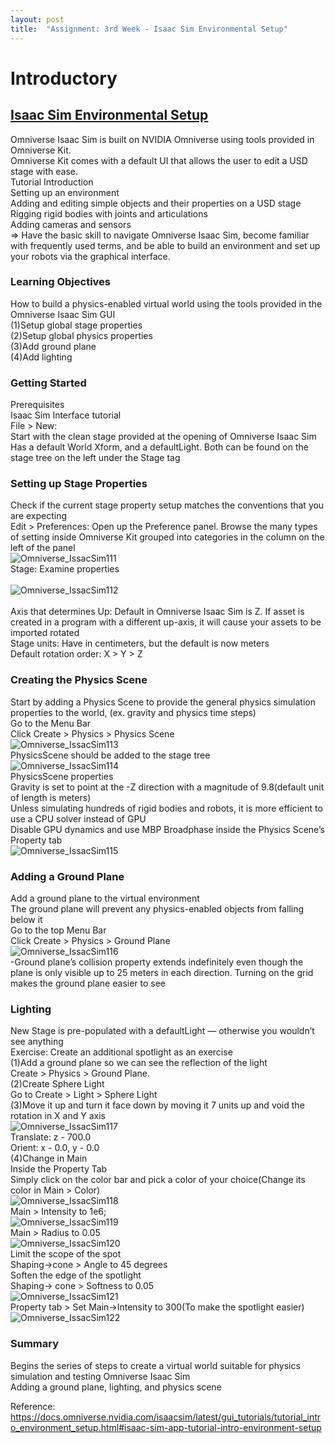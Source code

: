 ```yaml
---
layout: post
title:  "Assignment: 3rd Week - Isaac Sim Environmental Setup"
---
```


# Introductory 
## [Isaac Sim Environmental Setup](https://docs.omniverse.nvidia.com/isaacsim/latest/gui_tutorials/tutorial_intro_environment_setup.html#isaac-sim-app-tutorial-intro-environment-setup) 
Omniverse Isaac Sim is built on NVIDIA Omniverse using tools provided in Omniverse Kit. <br/>
Omniverse Kit comes with a default UI that allows the user to edit a USD stage with ease.  <br/>
Tutorial Introduction <br/>
Setting up an environment <br/>
Adding and editing simple objects and their properties on a USD stage <br/>
Rigging rigid bodies with joints and articulations <br/>
Adding cameras and sensors <br/>
=> Have the basic skill to navigate Omniverse Isaac Sim, become familiar with frequently used terms, and be able to build an environment and set up your robots via the graphical interface. <br/>

### Learning Objectives 
How to build a physics-enabled virtual world using the tools provided in the Omniverse Isaac Sim GUI <br/>
(1)Setup global stage properties <br/>
(2)Setup global physics properties <br/>
(3)Add ground plane <br/>
(4)Add lighting <br/>

### Getting Started 
Prerequisites <br/>
Isaac Sim Interface tutorial <br/>
File > New: <br/>
Start with the clean stage provided at the opening of Omniverse Isaac Sim <br/> 
Has a default World Xform, and a defaultLight. Both can be found on the stage tree on the left under the Stage tag <br/> 

### Setting up Stage Properties
Check if the current stage property setup matches the conventions that you are expecting <br/> 
Edit > Preferences: Open up the Preference panel. Browse the many types of setting inside Omniverse Kit grouped into categories in the column on the left of the panel <br/> 
![Omniverse_IssacSim111](https://github.com/growingpenguin/growingpenguin.github.io/assets/110277903/04cf3e99-df9d-4ba1-9a65-d1469bb5be53) <br/> 
Stage: Examine properties <br/>  
![Omniverse_IssacSim112](https://github.com/growingpenguin/growingpenguin.github.io/assets/110277903/89210704-99c8-46b2-97c9-ec31190a5fcb) <br/>  
Axis that determines Up: Default in Omniverse Isaac Sim is Z. If asset is created in a program with a different up-axis, it will cause your assets to be imported rotated <br/>
Stage units: Have in centimeters, but the default is now meters <br/>
Default rotation order: X > Y > Z <br/>

### Creating the Physics Scene
Start by adding a Physics Scene to provide the general physics simulation properties to the world, (ex. gravity and physics time steps) <br/> 
Go to the Menu Bar <br/>
Click Create > Physics > Physics Scene <br/>
![Omniverse_IssacSim113](https://github.com/growingpenguin/growingpenguin.github.io/assets/110277903/301d2cde-e8de-4b00-9525-aed0267eeb67) <br/> 
PhysicsScene should be added to the stage tree  <br/>
![Omniverse_IssacSim114](https://github.com/growingpenguin/growingpenguin.github.io/assets/110277903/6ccf250c-b635-4ab7-b962-0afae85e5ac2) <br/>
PhysicsScene properties  <br/>
Gravity is set to point at the -Z direction with a magnitude of 9.8(default unit of length is meters) <br/> 
Unless simulating hundreds of rigid bodies and robots, it is more efficient to use a CPU solver instead of GPU <br/> 
Disable GPU dynamics and use MBP Broadphase inside the Physics Scene’s Property tab <br/> 
![Omniverse_IssacSim115](https://github.com/growingpenguin/growingpenguin.github.io/assets/110277903/abe11f74-2755-4e9f-b0ee-aadb8b6d8e5d) <br/> 

### Adding a Ground Plane
Add a ground plane to the virtual environment <br/> 
The ground plane will prevent any physics-enabled objects from falling below it <br/> 
Go to the top Menu Bar  <br/> 
Click Create > Physics > Ground Plane <br/> 
![Omniverse_IssacSim116](https://github.com/growingpenguin/growingpenguin.github.io/assets/110277903/de28356f-9395-43e9-95fb-8280b7ba6ca6) <br/>
-Ground plane’s collision property extends indefinitely even though the plane is only visible up to 25 meters in each direction. Turning on the grid makes the ground plane easier to see <br/>

### Lighting
New Stage is pre-populated with a defaultLight — otherwise you wouldn’t see anything <br/> 
Exercise: Create an additional spotlight as an exercise <br/> 
(1)Add a ground plane so we can see the reflection of the light <br/> 
Create > Physics > Ground Plane. <br/> 
(2)Create Sphere Light <br/>
Go to Create > Light > Sphere Light <br/>
(3)Move it up and turn it face down by moving it 7 units up and void the rotation in X and Y axis <br/>
![Omniverse_IssacSim117](https://github.com/growingpenguin/growingpenguin.github.io/assets/110277903/cd3ea8a8-aaef-4c80-85e8-96ef9ac5d450) <br/>
Translate: z - 700.0 <br/>
Orient: x - 0.0, y - 0.0 <br/>
(4)Change in Main <br/>
Inside the Property Tab <br/>
Simply click on the color bar and pick a color of your choice(Change its color in Main > Color) <br/>
![Omniverse_IssacSim118](https://github.com/growingpenguin/growingpenguin.github.io/assets/110277903/b8b04b4e-82aa-4dd4-9b6a-0abd43a9cf27) <br/>
Main > Intensity to 1e6; <br/> 
![Omniverse_IssacSim119](https://github.com/growingpenguin/growingpenguin.github.io/assets/110277903/43633ae9-f00c-4bc6-9f7f-b2db67334875) <br/> 
Main > Radius to 0.05 <br/>
![Omniverse_IssacSim120](https://github.com/growingpenguin/growingpenguin.github.io/assets/110277903/42e36c6a-5aaf-4c1a-956a-1df6829f58d7) <br/>
Limit the scope of the spot <br/>
Shaping->cone > Angle to 45 degrees <br/>
Soften the edge of the spotlight <br/>
Shaping-> cone > Softness to 0.05 <br/>
![Omniverse_IssacSim121](https://github.com/growingpenguin/growingpenguin.github.io/assets/110277903/626b5afa-61e4-4509-b4e9-1b98542d9a0b) <br/>
Property tab > Set Main->Intensity to 300(To make the spotlight easier) <br/>
![Omniverse_IssacSim122](https://github.com/growingpenguin/growingpenguin.github.io/assets/110277903/6b6fdf74-9079-4275-b59e-5dd606725097) <br/>

### Summary
Begins the series of steps to create a virtual world suitable for physics simulation and testing Omniverse Isaac Sim  <br/>
Adding a ground plane, lighting, and physics scene <br/>

Reference: <br/>
https://docs.omniverse.nvidia.com/isaacsim/latest/gui_tutorials/tutorial_intro_environment_setup.html#isaac-sim-app-tutorial-intro-environment-setup  <br/>


